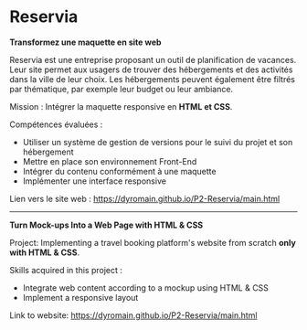 # Reservia

<strong>Transformez une maquette en site web</strong>

Reservia est une entreprise proposant un outil de planification de vacances. 
Leur site permet aux usagers de trouver des hébergements et des activités dans la ville de leur choix. 
Les hébergements peuvent également être filtrés par thématique, par exemple leur budget ou leur ambiance.

Mission : Intégrer la maquette responsive en <strong>HTML et CSS</strong>. 

Compétences évaluées :
- Utiliser un système de gestion de versions pour le suivi du projet et son hébergement
- Mettre en place son environnement Front-End
- Intégrer du contenu conformément à une maquette
- Implémenter une interface responsive

Lien vers le site web : https://dyromain.github.io/P2-Reservia/main.html

**********************************************************

<strong>Turn Mock-ups Into a Web Page with HTML & CSS</strong>

Project: Implementing a travel booking platform's website from scratch <strong>only with HTML & CSS</strong>.

Skills acquired in this project :
- Integrate web content according to a mockup using HTML & CSS
- Implement a responsive layout

Link to website: https://dyromain.github.io/P2-Reservia/main.html

